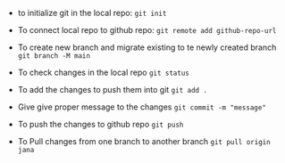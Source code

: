 - to initialize git in the local repo:
    `git init`

- To connect local repo to github repo:
    `git remote add github-repo-url` 

- To create new branch and migrate existing to te newly created branch
    `git branch -M main`

- To check changes in the local repo
    `git status`

- To add the changes to push them into git
    `git add .`

- Give give proper message to the changes
    `git commit -m "message"`
    
- To push the changes to github repo
    `git push`

- To Pull changes from one branch to another branch
    `git pull origin jana`
